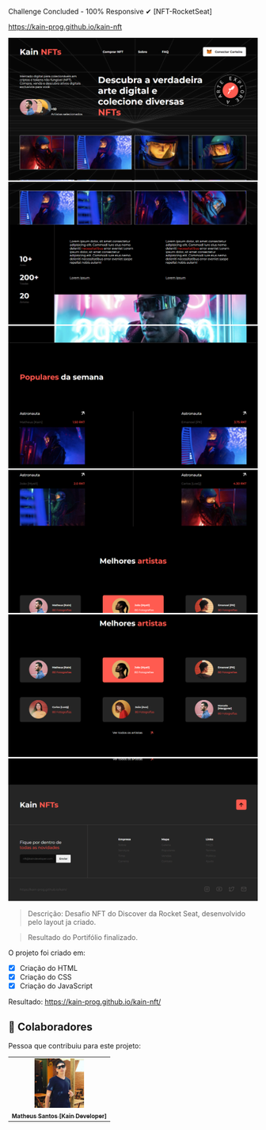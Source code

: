 Challenge Concluded - 100% Responsive ✔ [NFT-RocketSeat] <br>

https://kain-prog.github.io/kain-nft

<img src="./assets/imgs/page-1.PNG" alt="Página home(principal)" /> 
<img src="./assets/imgs/page-2.PNG" alt="Conteúdo da página" />
<img src="./assets/imgs/page-3.PNG" alt="Conteúdo da página" />
<img src="./assets/imgs/page-4.PNG" alt="Conteúdo da página" />
<img src="./assets/imgs/page-5.PNG" alt="Conteúdo da página" />
<img src="./assets/imgs/page-6.PNG" alt="Conteúdo da página" />

> Descrição:
Desafio NFT do Discover da Rocket Seat, desenvolvido pelo layout ja criado.

> Resultado do Portifólio finalizado.

O projeto foi criado em:

- [x] Criação do HTML
- [x] Criação do CSS
- [x] Criação do JavaScript

Resultado: https://kain-prog.github.io/kain-nft/

## 🤝 Colaboradores

Pessoa que contribuiu para este projeto:

<table>
  <tr>
    <td align="center">
      <a href="https://kain-prog.github.io/kain">
        <img src="./assets/imgs/kain perfil 2 branco azul.jpeg" width="100px;" alt="Foto Kain"/><br>
        <sub>
          <b>Matheus Santos [Kain Developer]</b>
        </sub>
      </a>
    </td>
   </tr>
</table>
